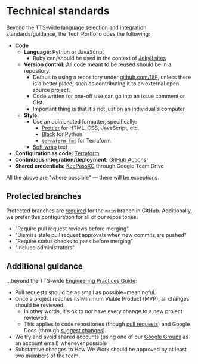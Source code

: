 # Technical standards

Beyond the TTS-wide [language selection](https://engineering.18f.gov/language-selection/) and [integration](https://engineering.18f.gov/integrations/) standards/guidance, the Tech Portfolio does the following:

- **Code**
  - **Language:** Python or JavaScript
    - Ruby can/should be used in the context of [Jekyll sites](https://engineering.18f.gov/language-selection/#frequently-used-frameworks)
  - **Version control:** All code meant to be reused should be in a repository.
    - Default to using a repository under [github.com/18F](https://github.com/18F), unless there is a better place, such as contributing it to an external open source project.
    - Code written for one-off use can go into an issue comment or Gist.
    - Important thing is that it's not just on an individual's computer
  - **Style:**
    - Use an opinionated formatter, specifically:
      - [Prettier](https://prettier.io/) for HTML, CSS, JavaScript, etc.
      - [Black](https://black.readthedocs.io/en/stable/) for Python
      - [`terraform fmt`](https://www.terraform.io/docs/commands/fmt.html) for Terraform
    - [Soft wrap](https://stackoverflow.com/questions/319925/difference-between-hard-wrap-and-soft-wrap) text
- **Configuration as code:** [Terraform](https://www.terraform.io/)
- **Continuous integration/deployment:** [GitHub Actions](https://docs.github.com/en/free-pro-team@latest/actions)
- **Shared credentials:** [KeePassXC](https://handbook.tts.gsa.gov/password-requirements/#1-use-a-password-manager) through Google Team Drive

All the above are "where possible" — there will be exceptions.

## Protected branches

Protected branches are [required](https://engineering.18f.gov/project-setup/#branch-protection-requirement) for the `main` branch in GitHub. Additionally, we prefer this configuration for all of our repositories.

- "Require pull request reviews before merging"
- "Dismiss stale pull request approvals when new commits are pushed"
- "Require status checks to pass before merging"
- "Include administrators"

## Additional guidance

…beyond the TTS-wide [Engineering Practices Guide](https://engineering.18f.gov/):

- Pull requests should be as small as possible+meaningful.
- Once a project reaches its Minimum Viable Product (MVP), all changes should be reviewed.
  - In other words, it's ok to _not_ have every change to a new project reviewed.
  - This applies to code repositories (though [pull requests](https://guides.github.com/introduction/flow/)) and Google Docs (through [suggest changes](https://support.google.com/docs/answer/6033474)).
- We try and avoid shared accounts (using one of our [Google Groups](ops_rotation.md#google-groups) as an account email) whenever possible
- Substantive changes to How We Work should be approved by at least two members of the team.
